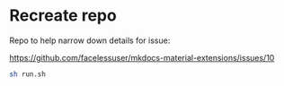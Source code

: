 # Recreate repo

Repo to help narrow down details for issue:

<https://github.com/facelessuser/mkdocs-material-extensions/issues/10>

```bash
sh run.sh
```

